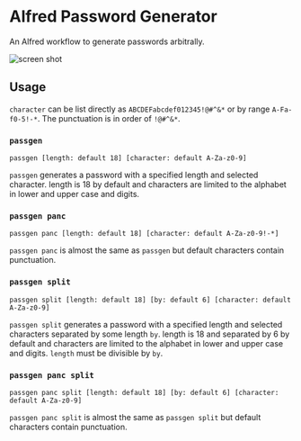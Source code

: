 # Alfred Password Generator
An Alfred workflow to generate passwords arbitrally.

![screen shot](https://github.com/user-attachments/assets/72d8e9b5-d808-4972-8cc0-90b842d69dc6)

## Usage
`character` can be list directly as `ABCDEFabcdef012345!@#^&*` or by range `A-Fa-f0-5!-*`.
The punctuation is in order of `!@#^&*`.

### `passgen`

```
passgen [length: default 18] [character: default A-Za-z0-9]
```

`passgen` generates a password with a specified length and selected character.
length is 18 by default and characters are limited to the alphabet in lower and upper case and digits.

### `passgen panc`

```
passgen panc [length: default 18] [character: default A-Za-z0-9!-*]
```

`passgen panc` is almost the same as `passgen` but default characters contain punctuation.

### `passgen split`

```
passgen split [length: default 18] [by: default 6] [character: default A-Za-z0-9]
```

`passgen split` generates a password with a specified length and selected characters separated by some length `by`.
length is 18 and separated by 6 by default and characters are limited to the alphabet in lower and upper case and digits.
`length` must be divisible by `by`.

### `passgen panc split`

```
passgen panc split [length: default 18] [by: default 6] [character: default A-Za-z0-9]
```

`passgen panc split` is almost the same as `passgen split` but default characters contain punctuation.
